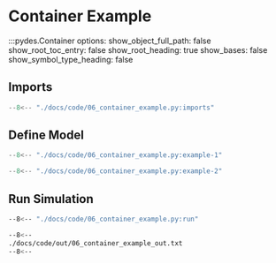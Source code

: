 # Container Example

:::pydes.Container
    options:
        show_object_full_path: false
        show_root_toc_entry: false
        show_root_heading: true
        show_bases: false
        show_symbol_type_heading: false
        

## Imports

```py linenums="1"
--8<-- "./docs/code/06_container_example.py:imports"
```

## Define Model

```py linenums="1"
--8<-- "./docs/code/06_container_example.py:example-1"
```


```py linenums="1"
--8<-- "./docs/code/06_container_example.py:example-2"
```

## Run Simulation

```bash
--8<-- "./docs/code/06_container_example.py:run"
```


```bash
--8<--
./docs/code/out/06_container_example_out.txt
--8<--
```